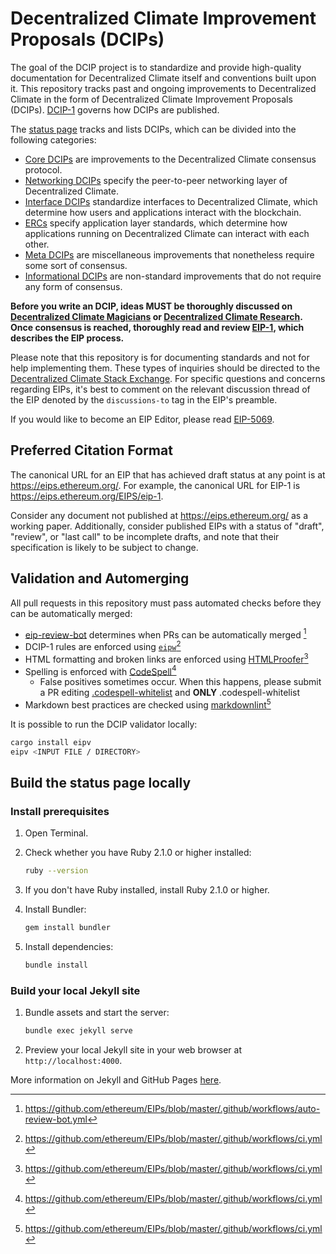 # Decentralized Climate Improvement Proposals (DCIPs)

The goal of the DCIP project is to standardize and provide high-quality documentation for Decentralized Climate itself and conventions built upon it. This repository tracks past and ongoing improvements to Decentralized Climate in the form of Decentralized Climate Improvement Proposals (DCIPs). [DCIP-1](dcips.decentralizedclimate.org/EIPS/dcip-1) governs how DCIPs are published.

The [status page](https://dcips.decentralizedclimate.org/) tracks and lists DCIPs, which can be divided into the following categories:

- [Core DCIPs](https://dcips.decentralizedclimate.org/core) are improvements to the Decentralized Climate consensus protocol.
- [Networking DCIPs](https://dcips.decentralizedclimate.org/networking) specify the peer-to-peer networking layer of Decentralized Climate.
- [Interface DCIPs](https://dcips.decentralizedclimate.org/interface) standardize interfaces to Decentralized Climate, which determine how users and applications interact with the blockchain.
- [ERCs](https://dcips.decentralizedclimate.org/erc) specify application layer standards, which determine how applications running on Decentralized Climate can interact with each other.
- [Meta DCIPs](https://dcips.decentralizedclimate.org/meta) are miscellaneous improvements that nonetheless require some sort of consensus.
- [Informational DCIPs](https://eips.decentralizedclimate.org/informational) are non-standard improvements that do not require any form of consensus.

**Before you write an DCIP, ideas MUST be thoroughly discussed on [Decentralized Climate Magicians](https://ethereum-magicians.org/) or [Decentralized Climate Research](https://ethresear.ch/t/read-this-before-posting/8). Once consensus is reached, thoroughly read and review [EIP-1](https://eips.ethereum.org/EIPS/eip-1), which describes the EIP process.**

Please note that this repository is for documenting standards and not for help implementing them. These types of inquiries should be directed to the [Decentralized Climate Stack Exchange](https://ethereum.stackexchange.com). For specific questions and concerns regarding EIPs, it's best to comment on the relevant discussion thread of the EIP denoted by the `discussions-to` tag in the EIP's preamble.

If you would like to become an EIP Editor, please read [EIP-5069](./EIPS/eip-5069.md).

## Preferred Citation Format

The canonical URL for an EIP that has achieved draft status at any point is at <https://eips.ethereum.org/>. For example, the canonical URL for EIP-1 is <https://eips.ethereum.org/EIPS/eip-1>.

Consider any document not published at <https://eips.ethereum.org/> as a working paper. Additionally, consider published EIPs with a status of "draft", "review", or "last call" to be incomplete drafts, and note that their specification is likely to be subject to change.

## Validation and Automerging

All pull requests in this repository must pass automated checks before they can be automatically merged:

- [eip-review-bot](https://github.com/ethereum/eip-review-bot/) determines when PRs can be automatically merged [^1]
- DCIP-1 rules are enforced using [`eipw`](https://github.com/ethereum/eipw)[^2]
- HTML formatting and broken links are enforced using [HTMLProofer](https://github.com/gjtorikian/html-proofer)[^2]
- Spelling is enforced with [CodeSpell](https://github.com/codespell-project/codespell)[^2]
  - False positives sometimes occur. When this happens, please submit a PR editing [.codespell-whitelist](https://github.com/ethereum/EIPs/blob/master/config/.codespell-whitelist) and **ONLY** .codespell-whitelist
- Markdown best practices are checked using [markdownlint](https://github.com/DavidAnson/markdownlint)[^2]

[^1]: https://github.com/ethereum/EIPs/blob/master/.github/workflows/auto-review-bot.yml
[^2]: https://github.com/ethereum/EIPs/blob/master/.github/workflows/ci.yml

It is possible to run the DCIP validator locally:

```sh
cargo install eipv
eipv <INPUT FILE / DIRECTORY>
```

## Build the status page locally

### Install prerequisites

1. Open Terminal.

2. Check whether you have Ruby 2.1.0 or higher installed:

   ```sh
   ruby --version
   ```

3. If you don't have Ruby installed, install Ruby 2.1.0 or higher.

4. Install Bundler:

   ```sh
   gem install bundler
   ```

5. Install dependencies:

   ```sh
   bundle install
   ```

### Build your local Jekyll site

1. Bundle assets and start the server:

   ```sh
   bundle exec jekyll serve
   ```

2. Preview your local Jekyll site in your web browser at `http://localhost:4000`.

More information on Jekyll and GitHub Pages [here](https://docs.github.com/en/enterprise/2.14/user/articles/setting-up-your-github-pages-site-locally-with-jekyll).
